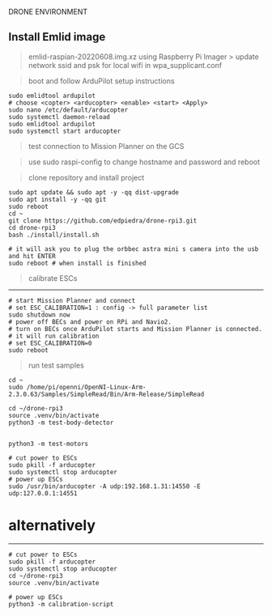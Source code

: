 DRONE ENVIRONMENT

Install Emlid image
-------------------------------------------------------------------
> emlid-raspian-20220608.img.xz using Raspberry Pi Imager
    > update network ssid and psk for local wifi in wpa_supplicant.conf

> boot and follow ArduPilot setup instructions
```
sudo emlidtool ardupilot
# choose <copter> <arducopter> <enable> <start> <Apply>
sudo nano /etc/default/arducopter
sudo systemctl daemon-reload
sudo emlidtool ardupilot
sudo systemctl start arducopter
```

> test connection to Mission Planner on the GCS

> use sudo raspi-config to change hostname and password and reboot

> clone repository and install project
```
sudo apt update && sudo apt -y -qq dist-upgrade
sudo apt install -y -qq git
sudo reboot
cd ~
git clone https://github.com/edpiedra/drone-rpi3.git
cd drone-rpi3
bash ./install/install.sh

# it will ask you to plug the orbbec astra mini s camera into the usb and hit ENTER
sudo reboot # when install is finished
```

> calibrate ESCs
------------------------------------------------------
```
# start Mission Planner and connect
# set ESC_CALIBRATION=1 : config -> full parameter list
sudo shutdown now
# power off BECs and power on RPi and Navio2.
# turn on BECs once ArduPilot starts and Mission Planner is connected.
# it will run calibration
# set ESC_CALIBRATION=0
sudo reboot
```

> run test samples
```
cd ~
sudo /home/pi/openni/OpenNI-Linux-Arm-2.3.0.63/Samples/SimpleRead/Bin/Arm-Release/SimpleRead

cd ~/drone-rpi3
source .venv/bin/activate
python3 -m test-body-detector


python3 -m test-motors
```



```
# cut power to ESCs
sudo pkill -f arducopter
sudo systemctl stop arducopter
# power up ESCs
sudo /usr/bin/arducopter -A udp:192.168.1.31:14550 -E udp:127.0.0.1:14551
```

# alternatively
-----------------------------------------------------
```
# cut power to ESCs
sudo pkill -f arducopter
sudo systemctl stop arducopter
cd ~/drone-rpi3
source .venv/bin/activate

# power up ESCs
python3 -m calibration-script
```